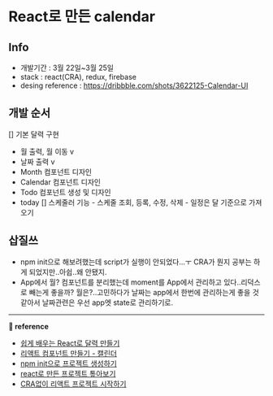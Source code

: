 # React로 만든 calendar

## Info

- 개발기간 : 3월 22일~3월 25일
- stack : react(CRA), redux, firebase
- desing reference : https://dribbble.com/shots/3622125-Calendar-UI

## 개발 순서

[] 기본 달력 구현

- 월 출력, 월 이동 v
- 날짜 출력 v
- Month 컴포넌트 디자인
- Calendar 컴포넌트 디자인
- Todo 컴포넌트 생성 및 디자인
- today
  [] 스케줄러 기능 - 스케줄 조회, 등록, 수정, 삭제 - 일정은 달 기준으로 가져오기

## 삽질쓰

- npm init으로 해보려했는데 script가 실행이 안되었다...ㅜ CRA가 뭔지 공부는 하게 되었지만..아쉽..왜 안됐지.
- App에서 월? 컴포넌트를 분리했는데 moment를 App에서 관리하고 있다..리덕스로 빼는게 좋을까? 월은?..고민하다가 날짜는 app에서 한번에 관리하는게 좋을 것 같아서 날짜관련은 우선 app엣 state로 관리하기로.

---

**&#128209; reference**

- [쉽게 배우는 React로 달력 만들기](https://www.yeolceo.com/69)
- [리액트 컴포넌트 만들기 - 캘린더](https://velog.io/@zynkn/%EB%A6%AC%EC%95%A1%ED%8A%B8-%EC%BB%B4%ED%8F%AC%EB%84%8C%ED%8A%B8-%EB%A7%8C%EB%93%A4%EA%B8%B0-%EC%BA%98%EB%A6%B0%EB%8D%94#5-redux-%EC%8A%A4%ED%86%A0%EC%96%B4-%EB%A7%8C%EB%93%A4%EA%B8%B0)
- [npm init으로 프로젝트 생성하기](http://www.devkuma.com/books/pages/1054)
- [react로 만든 프로젝트 톺아보기](https://jeonghwan-kim.github.io/2018/07/16/react-app-overview.html)
- [CRA없이 리액트 프로젝트 시작하기](https://medium.com/@_diana_lee/cra%EC%97%86%EC%9D%B4-%EB%A6%AC%EC%95%A1%ED%8A%B8-%ED%94%84%EB%A1%9C%EC%A0%9D%ED%8A%B8-%EC%8B%9C%EC%9E%91%ED%95%98%EA%B8%B0-feat-%EC%9B%B9%ED%8C%A9-%EB%B0%94%EB%B2%A8-74f5bc3c5da1)
